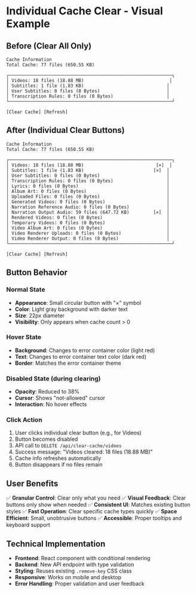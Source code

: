 # Individual Cache Clear - Visual Example

## Before (Clear All Only)
```
Cache Information
Total Cache: 77 files (650.55 KB)

┌─────────────────────────────────────────────────────────────┐
│ Videos: 18 files (18.88 MB)                                │
│ Subtitles: 1 file (1.83 KB)                               │
│ User Subtitles: 0 files (0 Bytes)                         │
│ Transcription Rules: 0 files (0 Bytes)                    │
└─────────────────────────────────────────────────────────────┘

[Clear Cache] [Refresh]
```

## After (Individual Clear Buttons)
```
Cache Information
Total Cache: 77 files (650.55 KB)

┌─────────────────────────────────────────────────────────────┐
│ Videos: 18 files (18.88 MB)                           [×]  │
│ Subtitles: 1 file (1.83 KB)                          [×]  │
│ User Subtitles: 0 files (0 Bytes)                         │
│ Transcription Rules: 0 files (0 Bytes)                    │
│ Lyrics: 0 files (0 Bytes)                                 │
│ Album Art: 0 files (0 Bytes)                              │
│ Uploaded Files: 0 files (0 Bytes)                         │
│ Generated Videos: 0 files (0 Bytes)                       │
│ Narration Reference Audio: 0 files (0 Bytes)              │
│ Narration Output Audio: 59 files (647.72 KB)         [×]  │
│ Rendered Videos: 0 files (0 Bytes)                        │
│ Temporary Videos: 0 files (0 Bytes)                       │
│ Video Album Art: 0 files (0 Bytes)                        │
│ Video Renderer Uploads: 0 files (0 Bytes)                 │
│ Video Renderer Output: 0 files (0 Bytes)                  │
└─────────────────────────────────────────────────────────────┘

[Clear Cache] [Refresh]
```

## Button Behavior

### Normal State
- **Appearance**: Small circular button with "×" symbol
- **Color**: Light gray background with darker text
- **Size**: 22px diameter
- **Visibility**: Only appears when cache count > 0

### Hover State
- **Background**: Changes to error container color (light red)
- **Text**: Changes to error container text color (dark red)
- **Border**: Matches the error container theme

### Disabled State (during clearing)
- **Opacity**: Reduced to 38%
- **Cursor**: Shows "not-allowed" cursor
- **Interaction**: No hover effects

### Click Action
1. User clicks individual clear button (e.g., for Videos)
2. Button becomes disabled
3. API call to `DELETE /api/clear-cache/videos`
4. Success message: "Videos cleared: 18 files (18.88 MB)"
5. Cache info refreshes automatically
6. Button disappears if no files remain

## User Benefits

✅ **Granular Control**: Clear only what you need
✅ **Visual Feedback**: Clear buttons only show when needed
✅ **Consistent UI**: Matches existing button styles
✅ **Fast Operation**: Clear specific cache types quickly
✅ **Space Efficient**: Small, unobtrusive buttons
✅ **Accessible**: Proper tooltips and keyboard support

## Technical Implementation

- **Frontend**: React component with conditional rendering
- **Backend**: New API endpoint with type validation
- **Styling**: Reuses existing `.remove-key` CSS class
- **Responsive**: Works on mobile and desktop
- **Error Handling**: Proper validation and user feedback
